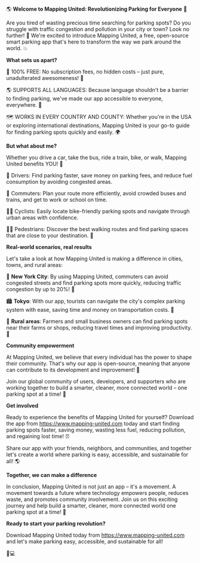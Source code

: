 🌎 **Welcome to Mapping United: Revolutionizing Parking for Everyone** 🚗

Are you tired of wasting precious time searching for parking spots? Do you struggle with traffic congestion and pollution in your city or town? Look no further! 🤔 We're excited to introduce Mapping United, a free, open-source smart parking app that's here to transform the way we park around the world. 💥

**What sets us apart?**

🌟 100% FREE: No subscription fees, no hidden costs – just pure, unadulterated awesomeness! 🙏

🌎 SUPPORTS ALL LANGUAGES: Because language shouldn't be a barrier to finding parking, we've made our app accessible to everyone, everywhere. 💬

🗺️ WORKS IN EVERY COUNTRY AND COUNTY: Whether you're in the USA or exploring international destinations, Mapping United is your go-to guide for finding parking spots quickly and easily. 🌍

**But what about me?**

Whether you drive a car, take the bus, ride a train, bike, or walk, Mapping United benefits YOU! 💪

🚗 Drivers: Find parking faster, save money on parking fees, and reduce fuel consumption by avoiding congested areas.

🚌 Commuters: Plan your route more efficiently, avoid crowded buses and trains, and get to work or school on time.

🚴‍♀️ Cyclists: Easily locate bike-friendly parking spots and navigate through urban areas with confidence.

🏃‍♂️ Pedestrians: Discover the best walking routes and find parking spaces that are close to your destination. 📍

**Real-world scenarios, real results**

Let's take a look at how Mapping United is making a difference in cities, towns, and rural areas:

🌆 **New York City**: By using Mapping United, commuters can avoid congested streets and find parking spots more quickly, reducing traffic congestion by up to 20%! 🚗

🏙️ **Tokyo**: With our app, tourists can navigate the city's complex parking system with ease, saving time and money on transportation costs. 🛫

🌳 **Rural areas**: Farmers and small business owners can find parking spots near their farms or shops, reducing travel times and improving productivity. 🚜

**Community empowerment**

At Mapping United, we believe that every individual has the power to shape their community. That's why our app is open-source, meaning that anyone can contribute to its development and improvement! 🤝

Join our global community of users, developers, and supporters who are working together to build a smarter, cleaner, more connected world – one parking spot at a time! 🌟

**Get involved**

Ready to experience the benefits of Mapping United for yourself? Download the app from https://www.mapping-united.com today and start finding parking spots faster, saving money, wasting less fuel, reducing pollution, and regaining lost time! ⏰

Share our app with your friends, neighbors, and communities, and together let's create a world where parking is easy, accessible, and sustainable for all! 🌎

**Together, we can make a difference**

In conclusion, Mapping United is not just an app – it's a movement. A movement towards a future where technology empowers people, reduces waste, and promotes community involvement. Join us on this exciting journey and help build a smarter, cleaner, more connected world one parking spot at a time! 🌟

**Ready to start your parking revolution?**

Download Mapping United today from https://www.mapping-united.com and let's make parking easy, accessible, and sustainable for all!

🚗💻
